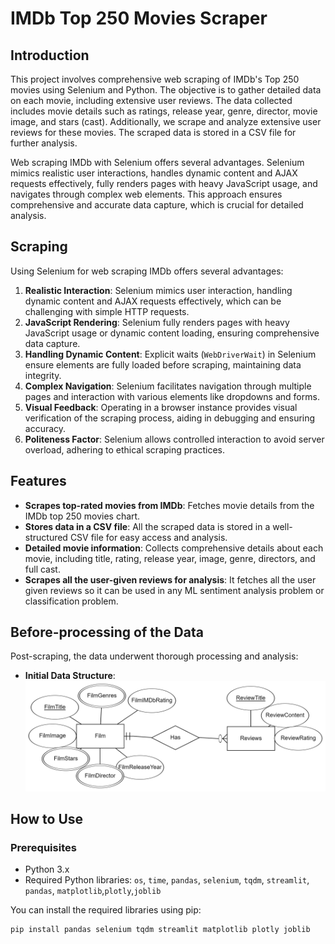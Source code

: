 # IMDb Top 250 Movies Scraper

## Introduction

This project involves comprehensive web scraping of IMDb's Top 250 movies using Selenium and Python. The objective is to gather detailed data on each movie, including extensive user reviews. The data collected includes movie details such as ratings, release year, genre, director, movie image, and stars (cast). Additionally, we scrape and analyze extensive user reviews for these movies. The scraped data is stored in a CSV file for further analysis.

Web scraping IMDb with Selenium offers several advantages. Selenium mimics realistic user interactions, handles dynamic content and AJAX requests effectively, fully renders pages with heavy JavaScript usage, and navigates through complex web elements. This approach ensures comprehensive and accurate data capture, which is crucial for detailed analysis.

## Scraping

Using Selenium for web scraping IMDb offers several advantages:

1. **Realistic Interaction**: Selenium mimics user interaction, handling dynamic content and AJAX requests effectively, which can be challenging with simple HTTP requests.
2. **JavaScript Rendering**: Selenium fully renders pages with heavy JavaScript usage or dynamic content loading, ensuring comprehensive data capture.
3. **Handling Dynamic Content**: Explicit waits (`WebDriverWait`) in Selenium ensure elements are fully loaded before scraping, maintaining data integrity.
4. **Complex Navigation**: Selenium facilitates navigation through multiple pages and interaction with various elements like dropdowns and forms.
5. **Visual Feedback**: Operating in a browser instance provides visual verification of the scraping process, aiding in debugging and ensuring accuracy.
6. **Politeness Factor**: Selenium allows controlled interaction to avoid server overload, adhering to ethical scraping practices.

## Features

- **Scrapes top-rated movies from IMDb**: Fetches movie details from the IMDb top 250 movies chart.
- **Stores data in a CSV file**: All the scraped data is stored in a well-structured CSV file for easy access and analysis.
- **Detailed movie information**: Collects comprehensive details about each movie, including title, rating, release year, image, genre, directors, and full cast.
- **Scrapes all the user-given reviews for analysis**: It fetches all the user given reviews so it can be used in any ML sentiment analysis problem or classification problem.

## Before-processing of the Data

Post-scraping, the data underwent thorough processing and analysis:

- **Initial Data Structure**:
  ![Initial Data Structure](./Images/Scraped.png)


## How to Use

### Prerequisites

- Python 3.x
- Required Python libraries: `os`, `time`, `pandas`, `selenium`, `tqdm`, `streamlit`, `pandas`, `matplotlib`,`plotly`,`joblib`

You can install the required libraries using pip:
```bash
pip install pandas selenium tqdm streamlit matplotlib plotly joblib
```
